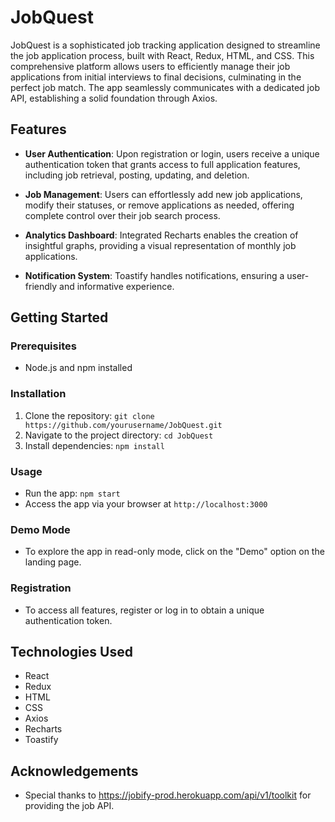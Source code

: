 # JobQuest

JobQuest is a sophisticated job tracking application designed to streamline the job application process, built with React, Redux, HTML, and CSS. This comprehensive platform allows users to efficiently manage their job applications from initial interviews to final decisions, culminating in the perfect job match. The app seamlessly communicates with a dedicated job API, establishing a solid foundation through Axios.

## Features

- **User Authentication**: Upon registration or login, users receive a unique authentication token that grants access to full application features, including job retrieval, posting, updating, and deletion.
- **Job Management**: Users can effortlessly add new job applications, modify their statuses, or remove applications as needed, offering complete control over their job search process.

- **Analytics Dashboard**: Integrated Recharts enables the creation of insightful graphs, providing a visual representation of monthly job applications.

- **Notification System**: Toastify handles notifications, ensuring a user-friendly and informative experience.

## Getting Started

### Prerequisites

- Node.js and npm installed

### Installation

1. Clone the repository: `git clone https://github.com/yourusername/JobQuest.git`
2. Navigate to the project directory: `cd JobQuest`
3. Install dependencies: `npm install`

### Usage

- Run the app: `npm start`
- Access the app via your browser at `http://localhost:3000`

### Demo Mode

- To explore the app in read-only mode, click on the "Demo" option on the landing page.

### Registration

- To access all features, register or log in to obtain a unique authentication token.

## Technologies Used

- React
- Redux
- HTML
- CSS
- Axios
- Recharts
- Toastify

## Acknowledgements

- Special thanks to https://jobify-prod.herokuapp.com/api/v1/toolkit for providing the job API.
